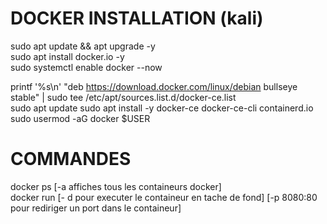 
# DOCKER INSTALLATION (kali)  
  
  sudo apt update && apt upgrade -y  
  sudo apt install docker.io -y  
  sudo systemctl enable docker --now  
  
  printf '%s\n' "deb https://download.docker.com/linux/debian bullseye stable" |
  sudo tee /etc/apt/sources.list.d/docker-ce.list  
  sudo apt update
  sudo apt install -y docker-ce docker-ce-cli containerd.io  
  sudo usermod -aG docker $USER
  



# COMMANDES  

  docker ps [-a affiches tous les containeurs docker]  
  docker run [- d pour executer le containeur en tache de fond] [-p 8080:80 pour rediriger un port dans le containeur]
  
